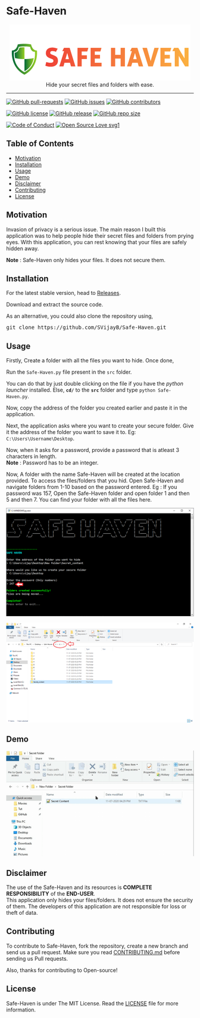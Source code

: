 # Safe-Haven

<p align="center">
    <img src="assets/Logo.PNG" alt="Logo" border="0">
    <br>Hide your secret files and folders with ease.
</p>

---

[![GitHub pull-requests](https://img.shields.io/github/issues-pr/SVijayB/Safe-Haven.svg)](https://github.com/SVijayB/Safe-Haven/pulls)
[![GitHub issues](https://img.shields.io/github/issues/SVijayB/Safe-Haven.svg)](https://github.com/SVijayB/Safe-Haven/issues)
[![GitHub contributors](https://img.shields.io/github/contributors/SVijayB/Safe-Haven.svg)](https://github.com/SVijayB/Safe-Haven/graphs/contributors)

[![GitHub license](https://img.shields.io/github/license/SVijayB/Safe-Haven)](https://github.com/SVijayB/Safe-Haven/blob/master/LICENSE)
[![GitHub release](https://img.shields.io/github/release/SVijayB/Safe-Haven.svg)](https://github.com/SVijayB/Safe-Haven/releases)
[![GitHub repo size](https://img.shields.io/github/repo-size/svijayb/Safe-Haven)](https://github.com/SVijayB/Safe-Haven)

[![Code of Conduct](https://img.shields.io/badge/code%20of-conduct-ff69b4.svg?style=flat)](https://github.com/SVijayB/Safe-Haven/blob/master/.github/CODE_OF_CONDUCT.md)
[![Open Source Love svg1](https://badges.frapsoft.com/os/v1/open-source.svg?v=103)](https://github.com/SVijayB/Safe-Haven/blob/master/.github/CONTRIBUTING.md)

## Table of Contents

- [Motivation](#Motivation)
- [Installation](#Installation)
- [Usage](#Usage)
- [Demo](#Demo)
- [Disclaimer](#Disclaimer)
- [Contributing](#Contributing)
- [License](#License)

## Motivation

Invasion of privacy is a serious issue. The main reason I built this application was to help people hide their secret files and folders from prying eyes.
With this application, you can rest knowing that your files are safely hidden away.

**Note** : Safe-Haven only hides your files. It does not secure them.

## Installation

For the latest stable version, head to [Releases](https://github.com/SVijayB/Safe-Haven/releases).

Download and extract the source code.

As an alternative, you could also clone the repository using,

<pre>
git clone https://github.com/SVijayB/Safe-Haven.git
</pre>

## Usage

Firstly, Create a folder with all the files you want to hide. Once done,

Run the `Safe-Haven.py` file present in the `src` folder.

You can do that by just double clicking on the file if you have the *python launcher* installed. Else, **`cd/`** to the **`src`** folder and type `python Safe-Haven.py`.

Now, copy the address of the folder you created earlier and paste it in the application.

Next, the application asks where you want to create your secure folder. Give it the address of the folder you want to save it to. Eg: `C:\Users\Username\Desktop`.

Now, when it asks for a password, provide a password that is atleast 3 characters in length.<br>
**Note** : Password has to be an integer.

Now, A folder with the name Safe-Haven will be created at the location provided. To access the files/folders that you hid. Open Safe-Haven and navigate folders from 1-10 based on the password entered.
Eg : If you password was 157, Open the Safe-Haven folder and open folder 1 and then 5 and then 7. You can find your folder with all the files here.

<p align="center">
    <img src="assets/SS.PNG" alt="SS" border="0">
</p>

<p align="center">
    <img src="assets/SS2.PNG" alt="SS2" border="0">
</p>

## Demo

<p align="center">
    <img src="assets/Demo.gif" alt="Demo" border="0">
</p>

## Disclaimer

The use of the Safe-Haven and its resources is **COMPLETE RESPONSIBILITY** of the **END-USER**.<br>
This application only hides your files/folders. It does not ensure the security of them. The developers of this application are not responsible for loss or theft of data.

## Contributing 

To contribute to Safe-Haven, fork the repository, create a new branch and send us a pull request. Make sure you read [CONTRIBUTING.md](https://github.com/SVijayB/Safe-Haven/blob/master/.github/CONTRIBUTING.md) before sending us Pull requests. 

Also, thanks for contributing to Open-source!

## License 

Safe-Haven is under The MIT License. Read the [LICENSE](https://github.com/SVijayB/Safe-Haven/blob/master/LICENSE) file for more information.
